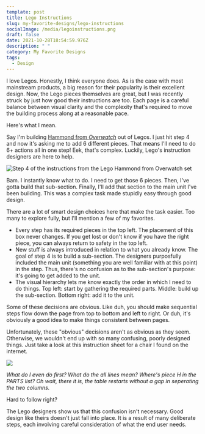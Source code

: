 ```yaml
---
template: post
title: Lego Instructions
slug: my-favorite-designs/lego-instructions
socialImage: /media/legoinstructions.png
draft: false
date: 2021-10-28T18:54:59.976Z
description: " "
category: My Favorite Designs
tags:
  - Design
---
```

I love Legos. Honestly, I think everyone does. As is the case with most mainstream products, a big reason for their popularity is their excellent design. Now, the Lego pieces themselves are great, but I was recently struck by just how good their instructions are too. Each page is a careful balance between visual clarity and the complexity that's required to move the building process along at a reasonable pace. 

Here's what I mean.

Say I'm building [Hammond from *Overwatch*](https://www.lego.com/en-us/product/wrecking-ball-75976) out of Legos. I just hit step 4 and now it's asking me to add 6 different pieces. That means I'll need to do 6+ actions all in one step! Eek, that's complex. Luckily, Lego's instruction designers are here to help. 

![Step 4 of the instructions from the Lego Hammond from Overwatch set](/media/instruction1.png "Step 4")

Bam. I instantly know what to do. I need to get those 6 pieces. Then, I've gotta build that sub-section. Finally, I'll add that section to the main unit I've been building. This was a complex task made stupidly easy through good design.

There are a lot of smart design choices here that make the task easier. Too many to explore fully, but I'll mention a few of my favorites.

* Every step has its required pieces in the top left. The placement of this box never changes. If you get lost or don't know if you have the right piece, you can always return to safety in the top left.
* New stuff is always introduced in relation to what you already know. The goal of step 4 is to build a sub-section. The designers purposfully included the main unit (something you are well familiar with at this point) in the step. Thus, there's no confusion as to the sub-section's purpose: it's going to get added to the unit.
* The visual hierarchy lets me know exactly the order in which I need to do things. Top left: start by gathering the required parts. Middle: build up the sub-section. Bottom right: add it to the unit. 

Some of these decisions are obvious. Like duh, you should make sequential steps flow down the page from top to bottom and left to right. Or duh, it's obviously a good idea to make things consistent between pages. 

Unfortunately, these "obvious" decisions aren't as obvious as they seem. Otherwise, we wouldn't end up with so many confusing, poorly designed things. Just take a look at this instruction sheet for a chair I found on the internet. 

![](/media/furniture-manual.png)

*What do I even do first? What do the all lines mean? Where's piece H in the PARTS list? Oh wait, there it is, the table restarts without a gap in seperating the two columns.* 

Hard to follow right? 

The Lego designers show us that this confusion isn't necessary. Good design like theirs doesn't just fall into place. It is a result of many deliberate steps, each involving careful consideration of what the end user needs.